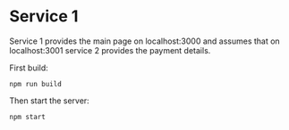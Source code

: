 # Service 1

Service 1 provides the main page on localhost:3000 and assumes that on localhost:3001 service 2 provides the payment details.

First build:

    npm run build
    
Then start the server:

    npm start
